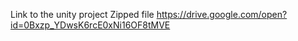 Link to the unity project Zipped file
https://drive.google.com/open?id=0Bxzp_YDwsK6rcE0xNi16OF8tMVE
